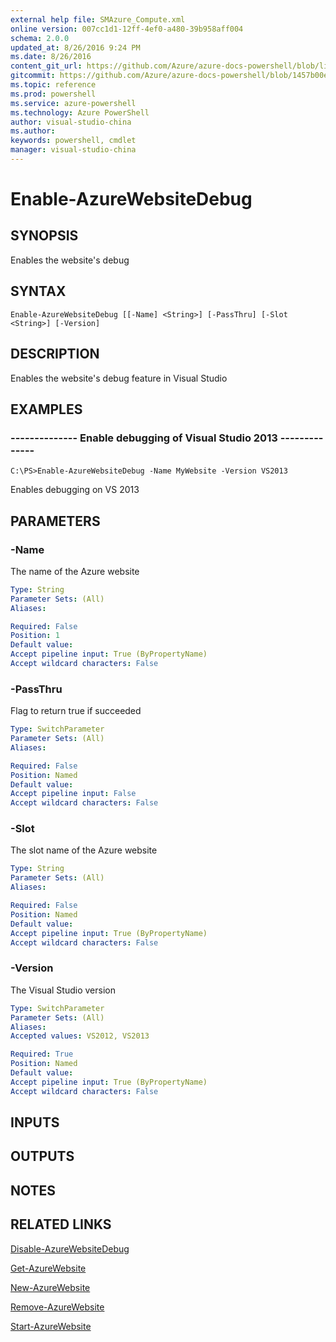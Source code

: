 ```yaml
---
external help file: SMAzure_Compute.xml
online version: 007cc1d1-12ff-4ef0-a480-39b958aff004
schema: 2.0.0
updated_at: 8/26/2016 9:24 PM
ms.date: 8/26/2016
content_git_url: https://github.com/Azure/azure-docs-powershell/blob/live/azureps-cmdlets-docs/Service%20Management/Compute%20Cmdlets/v0.9.8/Enable-AzureWebsiteDebug.md
gitcommit: https://github.com/Azure/azure-docs-powershell/blob/1457b00e4be43f52e047ac6fd4ed87f3565c5548/azureps-cmdlets-docs/Service%20Management/Compute%20Cmdlets/v0.9.8/Enable-AzureWebsiteDebug.md
ms.topic: reference
ms.prod: powershell
ms.service: azure-powershell
ms.technology: Azure PowerShell
author: visual-studio-china
ms.author: 
keywords: powershell, cmdlet
manager: visual-studio-china
---
```


# Enable-AzureWebsiteDebug
## SYNOPSIS
Enables the website's debug

## SYNTAX

```
Enable-AzureWebsiteDebug [[-Name] <String>] [-PassThru] [-Slot <String>] [-Version]
```

## DESCRIPTION
Enables the website's debug feature in Visual Studio

## EXAMPLES

### --------------  Enable debugging of Visual Studio 2013 --------------
```
C:\PS>Enable-AzureWebsiteDebug -Name MyWebsite -Version VS2013
```

Enables debugging on VS 2013

## PARAMETERS

### -Name
The name of the Azure website

```yaml
Type: String
Parameter Sets: (All)
Aliases: 

Required: False
Position: 1
Default value: 
Accept pipeline input: True (ByPropertyName)
Accept wildcard characters: False
```

### -PassThru
Flag to return true if succeeded

```yaml
Type: SwitchParameter
Parameter Sets: (All)
Aliases: 

Required: False
Position: Named
Default value: 
Accept pipeline input: False
Accept wildcard characters: False
```

### -Slot
The slot name of the Azure website

```yaml
Type: String
Parameter Sets: (All)
Aliases: 

Required: False
Position: Named
Default value: 
Accept pipeline input: True (ByPropertyName)
Accept wildcard characters: False
```

### -Version
The Visual Studio version

```yaml
Type: SwitchParameter
Parameter Sets: (All)
Aliases: 
Accepted values: VS2012, VS2013

Required: True
Position: Named
Default value: 
Accept pipeline input: True (ByPropertyName)
Accept wildcard characters: False
```

## INPUTS

## OUTPUTS

## NOTES

## RELATED LINKS

[Disable-AzureWebsiteDebug](007cc1d1-12ff-4ef0-a480-39b958aff004)

[Get-AzureWebsite](0c2a5092-db45-4ce7-b39b-d1e499b4a867)

[New-AzureWebsite](498c1abd-298b-43e9-ac53-bc57054a5387)

[Remove-AzureWebsite](3997c3b8-37ce-4135-a17d-63ae3bdd8e74)

[Start-AzureWebsite](d6ee400f-4a92-4f2f-83bb-70188bb2000d)

